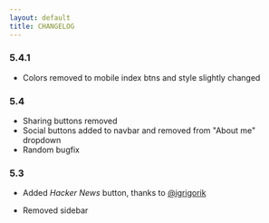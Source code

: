 ```yaml
---
layout: default
title: CHANGELOG
---
```


### 5.4.1

- Colors removed to mobile index btns and style slightly changed

### 5.4

- Sharing buttons removed
- Social buttons added to navbar and removed from "About me" dropdown
- Random bugfix

### 5.3

- Added _Hacker News_ button, thanks to [@igrigorik](http://twitter.com/igrigorik)

- Removed sidebar